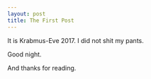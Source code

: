 ```yaml
---
layout: post
title: The First Post
---
```


It is Krabmus-Eve 2017. I did not shit my pants.

Good night.

And thanks for reading.
